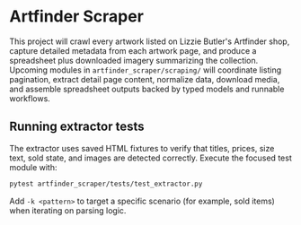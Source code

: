 # Artfinder Scraper

This project will crawl every artwork listed on Lizzie Butler's Artfinder shop, capture detailed metadata from each artwork page, and produce a spreadsheet plus downloaded imagery summarizing the collection. Upcoming modules in `artfinder_scraper/scraping/` will coordinate listing pagination, extract detail page content, normalize data, download media, and assemble spreadsheet outputs backed by typed models and runnable workflows.

## Running extractor tests

The extractor uses saved HTML fixtures to verify that titles, prices, size text, sold state, and images are detected correctly. Execute the focused test module with:

```bash
pytest artfinder_scraper/tests/test_extractor.py
```

Add `-k <pattern>` to target a specific scenario (for example, sold items) when iterating on parsing logic.
